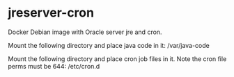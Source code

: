 # jreserver-cron
Docker Debian image with Oracle server jre and cron.

Mount the following directory and place java code in it: /var/java-code

Mount the following directory and place cron job files in it. Note the cron file perms must be 644: /etc/cron.d
